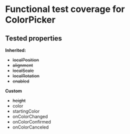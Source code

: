 # Functional test coverage for ColorPicker
## Tested properties

**Inherited:**
- ~~localPosition~~
- ~~alignment~~
- ~~localScale~~
- ~~localRotation~~
- ~~enabled~~

**Custom**
- ~~height~~
- color
- startingColor
- onColorChanged
- onColorConfirmed
- onColorCanceled
